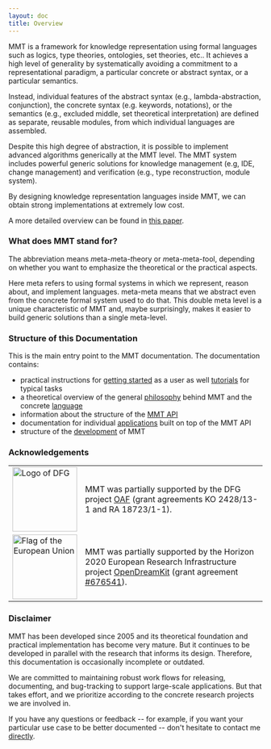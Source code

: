 ```yaml
---
layout: doc
title: Overview
---
```


MMT is a framework for knowledge representation using formal languages such as logics, type theories, ontologies, set theories, etc..
It achieves a high level of generality by systematically avoiding a commitment to a representational paradigm, a particular concrete or abstract syntax, or a particular semantics.

Instead, individual features of the abstract syntax (e.g., lambda-abstraction, conjunction), the concrete syntax (e.g. keywords, notations), or the semantics (e.g., excluded middle, set theoretical interpretation) are defined as separate, reusable modules, from which individual languages are assembled.

Despite this high degree of abstraction, it is possible to implement advanced algorithms generically at the MMT level.
The MMT system includes powerful generic solutions for knowledge management (e.g, IDE, change management) and verification (e.g., type reconstruction, module system).

By designing knowledge representation languages inside MMT, we can obtain strong implementations at extremely low cost.

A more detailed overview can be found in [this paper](philosophy/articles/mmt.pdf).

### What does MMT stand for?

The abbreviation means *m*eta-*m*eta-*t*heory or *m*eta-*m*eta-*t*ool, depending on whether you want to emphasize the theoretical or the practical aspects.

Here meta refers to using formal systems in which we represent, reason about, and implement languages.
meta-meta means that we abstract even from the concrete formal system used to do that.
This double meta level is a unique characteristic of MMT and, maybe surprisingly, makes it easier to build generic solutions than a single meta-level.

### Structure of this Documentation

This is the main entry point to the MMT documentation.
The documentation contains:

* practical instructions for [getting started](setup/) as a user as well [tutorials](tutorials/) for typical tasks
* a theoretical overview of the general [philosophy](philosophy/) behind MMT and the concrete [language](language/)
* information about the structure of the [MMT API](api/)
* documentation for individual [applications](applications/) built on top of the MMT API
* structure of the [development](development/) of MMT

### Acknowledgements

<table class="none">
<tr>
<td>
  <img src="https://kwarc.info/public/dfg_logo.svg" width="128" alt="Logo of DFG">
</td>
<td>
  MMT was partially supported by the DFG project <a href="https://kwarc.info/projects/oaf/">OAF</a>
  (grant agreements KO 2428/13-1 and RA 18723/1-1).
</td>
</tr>
<tr>
<td>
  <img src="http://opendreamkit.org/public/logos/Flag_of_Europe.svg" width="128" alt="Flag of the European Union">
</td>
<td>
  MMT was partially supported by the Horizon 2020 European Research Infrastructure project
  <a href="https://opendreamkit.org/">OpenDreamKit</a>
  (grant agreement <a href="https://opendreamkit.org/">#676541</a>).
</td>
</tr>
</table>

### Disclaimer

MMT has been developed since 2005 and its theoretical foundation and practical implementation has become very mature.
But it continues to be developed in parallel with the research that informs its design.
Therefore, this documentation is occasionally incomplete or outdated.

We are committed to maintaining robust work flows for releasing, documenting, and bug-tracking to support large-scale applications.
But that takes effort, and we prioritize according to the concrete research projects we are involved in.

If you have any questions or feedback -- for example, if you want your particular use case to be better documented -- don't hesitate to contact me [directly](https://kwarc.info/people/frabe/contact.html). 
